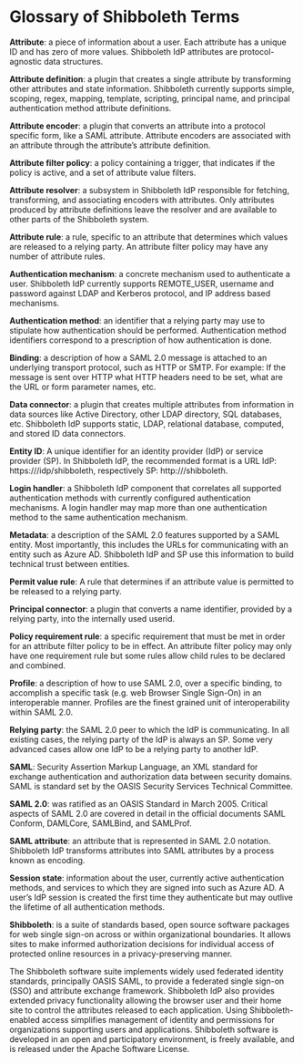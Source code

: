 # Glossary of Shibboleth Terms

**Attribute**: a piece of information about a user. Each attribute has a unique ID and has zero of more values. Shibboleth IdP attributes are protocol-agnostic data structures.

**Attribute definition**: a plugin that creates a single attribute by transforming other attributes and state information. Shibboleth currently supports simple, scoping, regex, mapping, template, scripting, principal name, and principal authentication method attribute definitions.

**Attribute encoder**: a plugin that converts an attribute into a protocol specific form, like a SAML attribute. Attribute encoders are associated with an attribute through the attribute’s attribute definition.

**Attribute filter policy**: a policy containing a trigger, that indicates if the policy is active, and a set of attribute value filters.

**Attribute resolver**: a subsystem in Shibboleth IdP responsible for fetching, transforming, and associating encoders with attributes. Only attributes produced by attribute definitions leave the resolver and are available to other parts of the Shibboleth system.

**Attribute rule**: a rule, specific to an attribute that determines which values are released to a relying party. An attribute filter policy may have any number of attribute rules.

**Authentication mechanism**: a concrete mechanism used to authenticate a user. Shibboleth IdP currently supports REMOTE_USER, username and password against LDAP and Kerberos protocol, and IP address based mechanisms.

**Authentication method**: an identifier that a relying party may use to stipulate how authentication should be performed. Authentication method identifiers correspond to a prescription of how authentication is done.

**Binding**: a description of how a SAML 2.0 message is attached to an underlying transport protocol, such as HTTP or SMTP. For example: If the message is sent over HTTP what HTTP headers need to be set, what are the URL or form parameter names, etc.

**Data connector**: a plugin that creates multiple attributes from information in data sources like Active Directory, other LDAP directory, SQL databases, etc. Shibboleth IdP supports static, LDAP, relational database, computed, and stored ID data connectors.

**Entity ID**: A unique identifier for an identity provider (IdP) or service provider (SP). In Shibboleth IdP, the recommended format is a URL IdP: https://<FQDN hostname>/idp/shibboleth, respectively SP: http://<FQDN hostname>/shibboleth.

**Login handler**: a Shibboleth IdP component that correlates all supported authentication methods with currently configured authentication mechanisms. A login handler may map more than one authentication method to the same authentication mechanism.

**Metadata**: a description of the SAML 2.0 features supported by a SAML entity. Most importantly, this includes the URLs for communicating with an entity such as Azure AD. Shibboleth IdP and SP use this information to build technical trust between entities.

**Permit value rule**: A rule that determines if an attribute value is permitted to be released to a relying party.

**Principal connector**: a plugin that converts a name identifier, provided by a relying party, into the internally used userid.

**Policy requirement rule**: a specific requirement that must be met in order for an attribute filter policy to be in effect. An attribute filter policy may only have one requirement rule but some rules allow child rules to be declared and combined.

**Profile**: a description of how to use SAML 2.0, over a specific binding, to accomplish a specific task (e.g. web Browser Single Sign-On) in an interoperable manner. Profiles are the finest grained unit of interoperability within SAML 2.0.

**Relying party**: the SAML 2.0 peer to which the IdP is communicating. In all existing cases, the relying party of the IdP is always an SP. Some very advanced cases allow one IdP to be a relying party to another IdP.

**SAML**: Security Assertion Markup Language, an XML standard for exchange authentication and authorization data between security domains.  SAML is standard set by the OASIS Security Services Technical Committee.

**SAML 2.0**: was ratified as an OASIS Standard in March 2005. Critical aspects of SAML 2.0 are covered in detail in the official documents SAML Conform, DAMLCore, SAMLBind, and SAMLProf.

**SAML attribute**: an attribute that is represented in SAML 2.0 notation. Shibboleth IdP transforms attributes into SAML attributes by a process known as encoding.

**Session state**: information about the user, currently active authentication methods, and services to which they are signed into such as Azure AD. A user’s IdP session is created the first time they authenticate but may outlive the lifetime of all authentication methods.

**Shibboleth**: is a suite of standards based, open source software packages for web single sign-on across or within organizational boundaries. It allows sites to make informed authorization decisions for individual access of protected online resources in a privacy-preserving manner.

The Shibboleth software suite implements widely used federated identity standards, principally OASIS SAML, to provide a federated single sign-on (SSO) and attribute exchange framework. Shibboleth IdP also provides extended privacy functionality allowing the browser user and their home site to control the attributes released to each application. Using Shibboleth-enabled access simplifies management of identity and permissions for organizations supporting users and applications. Shibboleth software is developed in an open and participatory environment, is freely available, and is released under the Apache Software License.
